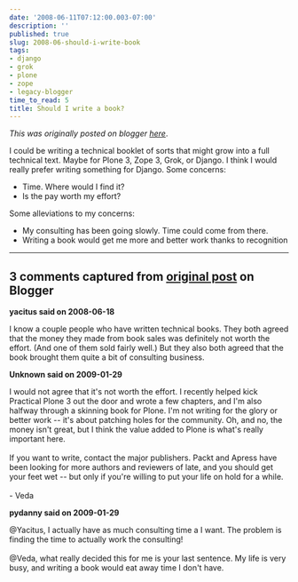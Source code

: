 ```yaml
---
date: '2008-06-11T07:12:00.003-07:00'
description: ''
published: true
slug: 2008-06-should-i-write-book
tags:
- django
- grok
- plone
- zope
- legacy-blogger
time_to_read: 5
title: Should I write a book?
---
```


*This was originally posted on blogger [here](https://pydanny.blogspot.com/2008/06/should-i-write-book.html)*.

I could be writing a technical booklet of sorts that might grow into a full technical text.  Maybe for Plone 3, Zope 3, Grok, or Django.  I think I would really prefer writing something for Django.  Some concerns:<br /><ul><li>Time.  Where would I find it?</li><li>Is the pay worth my effort?</li></ul>Some alleviations to my concerns:<br /><ul><li>My consulting has been going slowly.  Time could come from there.</li><li>Writing a book would get me more and better work thanks to recognition</li></ul>

---

## 3 comments captured from [original post](https://pydanny.blogspot.com/2008/06/should-i-write-book.html) on Blogger

**yacitus said on 2008-06-18**

I know a couple people who have written technical books.  They both agreed that the money they made from book sales was definitely not worth the effort.  (And one of them sold fairly well.)  But they also both agreed that the book brought them quite a bit of consulting business.

**Unknown said on 2009-01-29**

I would not agree that it's not worth the effort. I recently helped kick Practical Plone 3 out the door and wrote a few chapters, and I'm also halfway through a skinning book for Plone. I'm not writing for the glory or better work -- it's about patching holes for the community. Oh, and no, the money isn't great, but I think the value added to Plone is what's really important here. <br /><br />If you want to write, contact the major publishers. Packt and Apress have been looking for more authors and reviewers of late, and you should get your feet wet -- but only if you're willing to put your life on hold for a while.<br /><br />- Veda

**pydanny said on 2009-01-29**

@Yacitus, I actually have as much consulting time a I want. The problem is finding the time to actually work the consulting!<br /><br />@Veda, what really decided this for me is your last sentence. My life is very busy, and writing a book would eat away time I don't have.

